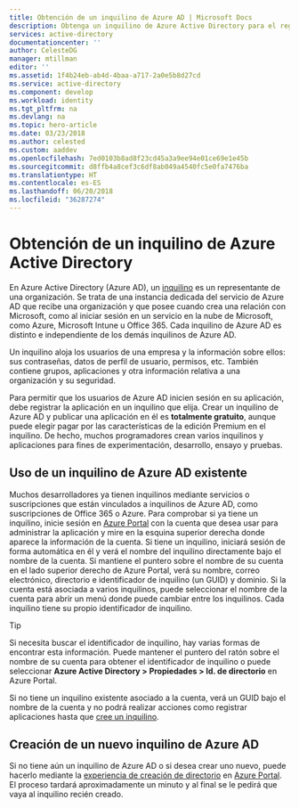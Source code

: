 ```yaml
---
title: Obtención de un inquilino de Azure AD | Microsoft Docs
description: Obtenga un inquilino de Azure Active Directory para el registro y la creación de aplicaciones.
services: active-directory
documentationcenter: ''
author: CelesteDG
manager: mtillman
editor: ''
ms.assetid: 1f4b24eb-ab4d-4baa-a717-2a0e5b8d27cd
ms.service: active-directory
ms.component: develop
ms.workload: identity
ms.tgt_pltfrm: na
ms.devlang: na
ms.topic: hero-article
ms.date: 03/23/2018
ms.author: celested
ms.custom: aaddev
ms.openlocfilehash: 7ed0103b8ad8f23cd45a3a9ee94e01ce69e1e45b
ms.sourcegitcommit: d8ffb4a8cef3c6df8ab049a4540fc5e0fa7476ba
ms.translationtype: HT
ms.contentlocale: es-ES
ms.lasthandoff: 06/20/2018
ms.locfileid: "36287274"
---
```

# <a name="how-to-get-an-azure-active-directory-tenant"></a>Obtención de un inquilino de Azure Active Directory

En Azure Active Directory (Azure AD), un [inquilino](https://msdn.microsoft.com/library/azure/jj573650.aspx#Anchor_0) es un representante de una organización. Se trata de una instancia dedicada del servicio de Azure AD que recibe una organización y que posee cuando crea una relación con Microsoft, como al iniciar sesión en un servicio en la nube de Microsoft, como Azure, Microsoft Intune u Office 365. Cada inquilino de Azure AD es distinto e independiente de los demás inquilinos de Azure AD. 

Un inquilino aloja los usuarios de una empresa y la información sobre ellos: sus contraseñas, datos de perfil de usuario, permisos, etc. También contiene grupos, aplicaciones y otra información relativa a una organización y su seguridad.

Para permitir que los usuarios de Azure AD inicien sesión en su aplicación, debe registrar la aplicación en un inquilino que elija. Crear un inquilino de Azure AD y publicar una aplicación en él es **totalmente gratuito**, aunque puede elegir pagar por las características de la edición Premium en el inquilino. De hecho, muchos programadores crean varios inquilinos y aplicaciones para fines de experimentación, desarrollo, ensayo y pruebas.

## <a name="use-an-existing-azure-ad-tenant"></a>Uso de un inquilino de Azure AD existente

Muchos desarrolladores ya tienen inquilinos mediante servicios o suscripciones que están vinculados a inquilinos de Azure AD, como suscripciones de Office 365 o Azure. Para comprobar si ya tiene un inquilino, inicie sesión en [Azure Portal](https://portal.azure.com) con la cuenta que desea usar para administrar la aplicación y mire en la esquina superior derecha donde aparece la información de la cuenta. Si tiene un inquilino, iniciará sesión de forma automática en él y verá el nombre del inquilino directamente bajo el nombre de la cuenta. Si mantiene el puntero sobre el nombre de su cuenta en el lado superior derecho de Azure Portal, verá su nombre, correo electrónico, directorio e identificador de inquilino (un GUID) y dominio. Si la cuenta está asociada a varios inquilinos, puede seleccionar el nombre de la cuenta para abrir un menú donde puede cambiar entre los inquilinos. Cada inquilino tiene su propio identificador de inquilino.

> [!TIP]
> Si necesita buscar el identificador de inquilino, hay varias formas de encontrar esta información. Puede mantener el puntero del ratón sobre el nombre de su cuenta para obtener el identificador de inquilino o puede seleccionar **Azure Active Directory > Propiedades > Id. de directorio** en Azure Portal.

Si no tiene un inquilino existente asociado a la cuenta, verá un GUID bajo el nombre de la cuenta y no podrá realizar acciones como registrar aplicaciones hasta que [cree un inquilino](#create-a-new-azure-ad-tenant).

## <a name="create-a-new-azure-ad-tenant"></a>Creación de un nuevo inquilino de Azure AD

Si no tiene aún un inquilino de Azure AD o si desea crear uno nuevo, puede hacerlo mediante la [experiencia de creación de directorio](https://portal.azure.com/#create/Microsoft.AzureActiveDirectory) en [Azure Portal](https://portal.azure.com). El proceso tardará aproximadamente un minuto y al final se le pedirá que vaya al inquilino recién creado.
